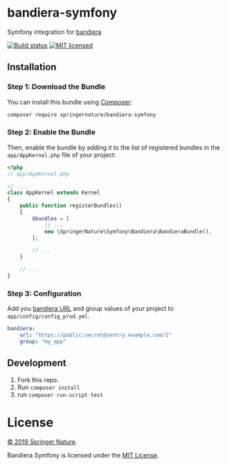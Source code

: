 # bandiera-symfony

Symfony integration for [bandiera](https://github.com/springernature/bandiera)

[![Build status][shield-build]][info-build]
[![MIT licensed][shield-license]][info-license]

## Installation

### Step 1: Download the Bundle

You can install this bundle using [Composer](https://getcomposer.org/): 

```bash
composer require springernature/bandiera-symfony
```

### Step 2: Enable the Bundle

Then, enable the bundle by adding it to the list of registered bundles
in the `app/AppKernel.php` file of your project:
```php
<?php
// app/AppKernel.php

// ...
class AppKernel extends Kernel
{
    public function registerBundles()
    {
        $bundles = [
            // ...
            new \SpringerNature\Symfony\Bandiera\BandieraBundle(),
        ];

        // ...
    }

    // ...
}
```

### Step 3: Configuration

Add you [bandiera URL](https://github.com/springernature/bandiera) and group values of your project to ``app/config/config_prod.yml``.


```yaml
bandiera:
    url: "https://public:secret@sentry.example.com/1"
    group: "my_app"
```

## Development

1. Fork this repo.
2. Run `composer install`
3. run `composer run-script test`

# License

[&copy; 2019 Springer Nature](LICENSE.txt).

Bandiera Symfony is licensed under the [MIT License][mit].

[shield-license]: https://img.shields.io/badge/license-MIT-blue.svg
[info-license]: LICENSE
[info-build]: https://travis-ci.org/springernature/bandiera-symfony
[mit]: http://opensource.org/licenses/mit-license.php
[shield-build]: https://img.shields.io/travis/springernature/bandiera-symfony/master.svg
